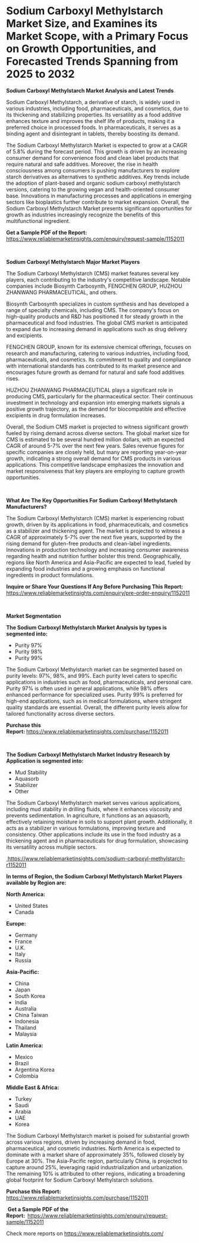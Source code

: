 <p><h1>Sodium Carboxyl Methylstarch Market Size, and Examines its Market Scope, with a Primary Focus on Growth Opportunities, and Forecasted Trends Spanning from 2025 to 2032</h1></p><p><strong>Sodium Carboxyl Methylstarch Market Analysis and Latest Trends</strong></p>
<p><p>Sodium Carboxyl Methylstarch, a derivative of starch, is widely used in various industries, including food, pharmaceuticals, and cosmetics, due to its thickening and stabilizing properties. Its versatility as a food additive enhances texture and improves the shelf life of products, making it a preferred choice in processed foods. In pharmaceuticals, it serves as a binding agent and disintegrant in tablets, thereby boosting its demand.</p><p>The Sodium Carboxyl Methylstarch Market is expected to grow at a CAGR of 5.8% during the forecast period. This growth is driven by an increasing consumer demand for convenience food and clean label products that require natural and safe additives. Moreover, the rise in health consciousness among consumers is pushing manufacturers to explore starch derivatives as alternatives to synthetic additives. Key trends include the adoption of plant-based and organic sodium carboxyl methylstarch versions, catering to the growing vegan and health-oriented consumer base. Innovations in manufacturing processes and applications in emerging sectors like bioplastics further contribute to market expansion. Overall, the Sodium Carboxyl Methylstarch Market presents significant opportunities for growth as industries increasingly recognize the benefits of this multifunctional ingredient.</p></p>
<p><strong>Get a Sample PDF of the Report:&nbsp;</strong> <a href="https://www.reliablemarketinsights.com/enquiry/request-sample/1152011?utm_campaign=1938&utm_medium=2&utm_source=Github&utm_content=ia&utm_term=05022025&utm_id=sodium-carboxyl-methylstarch">https://www.reliablemarketinsights.com/enquiry/request-sample/1152011</a></p>
<p>&nbsp;</p>
<p><strong>Sodium Carboxyl Methylstarch Major Market Players</strong></p>
<p><p>The Sodium Carboxyl Methylstarch (CMS) market features several key players, each contributing to the industry's competitive landscape. Notable companies include Biosynth Carbosynth, FENGCHEN GROUP, HUZHOU ZHANWANG PHARMACEUTICAL, and others.</p><p>Biosynth Carbosynth specializes in custom synthesis and has developed a range of specialty chemicals, including CMS. The company's focus on high-quality products and R&D has positioned it for steady growth in the pharmaceutical and food industries. The global CMS market is anticipated to expand due to increasing demand in applications such as drug delivery and excipients.</p><p>FENGCHEN GROUP, known for its extensive chemical offerings, focuses on research and manufacturing, catering to various industries, including food, pharmaceuticals, and cosmetics. Its commitment to quality and compliance with international standards has contributed to its market presence and encourages future growth as demand for natural and safe food additives rises.</p><p>HUZHOU ZHANWANG PHARMACEUTICAL plays a significant role in producing CMS, particularly for the pharmaceutical sector. Their continuous investment in technology and expansion into emerging markets signals a positive growth trajectory, as the demand for biocompatible and effective excipients in drug formulation increases.</p><p>Overall, the Sodium CMS market is projected to witness significant growth fueled by rising demand across diverse sectors. The global market size for CMS is estimated to be several hundred million dollars, with an expected CAGR of around 5-7% over the next few years. Sales revenue figures for specific companies are closely held, but many are reporting year-on-year growth, indicating a strong overall demand for CMS products in various applications. This competitive landscape emphasizes the innovation and market responsiveness that key players are employing to capture growth opportunities.</p></p>
<p>&nbsp;</p>
<p><strong>What Are The Key Opportunities For Sodium Carboxyl Methylstarch Manufacturers?</strong></p>
<p><p>The Sodium Carboxyl Methylstarch (CMS) market is experiencing robust growth, driven by its applications in food, pharmaceuticals, and cosmetics as a stabilizer and thickening agent. The market is projected to witness a CAGR of approximately 5-7% over the next five years, supported by the rising demand for gluten-free products and clean-label ingredients. Innovations in production technology and increasing consumer awareness regarding health and nutrition further bolster this trend. Geographically, regions like North America and Asia-Pacific are expected to lead, fueled by expanding food industries and a growing emphasis on functional ingredients in product formulations.</p></p>
<p><strong>Inquire or Share Your Questions If Any Before Purchasing This Report:</strong> <a href="https://www.reliablemarketinsights.com/enquiry/pre-order-enquiry/1152011?utm_campaign=1938&utm_medium=2&utm_source=Github&utm_content=ia&utm_term=05022025&utm_id=sodium-carboxyl-methylstarch">https://www.reliablemarketinsights.com/enquiry/pre-order-enquiry/1152011</a></p>
<p>&nbsp;</p>
<p><strong>Market Segmentation</strong></p>
<p><strong>The Sodium Carboxyl Methylstarch Market Analysis by types is segmented into:</strong></p>
<p><ul><li>Purity 97%</li><li>Purity 98%</li><li>Purity 99%</li></ul></p>
<p><p>The Sodium Carboxyl Methylstarch market can be segmented based on purity levels: 97%, 98%, and 99%. Each purity level caters to specific applications in industries such as food, pharmaceuticals, and personal care. Purity 97% is often used in general applications, while 98% offers enhanced performance for specialized uses. Purity 99% is preferred for high-end applications, such as in medical formulations, where stringent quality standards are essential. Overall, the different purity levels allow for tailored functionality across diverse sectors.</p></p>
<p><strong>Purchase this Report:&nbsp;</strong><a href="https://www.reliablemarketinsights.com/purchase/1152011?utm_campaign=1938&utm_medium=2&utm_source=Github&utm_content=ia&utm_term=05022025&utm_id=sodium-carboxyl-methylstarch">https://www.reliablemarketinsights.com/purchase/1152011</a></p>
<p>&nbsp;</p>
<p><strong>The Sodium Carboxyl Methylstarch Market Industry Research by Application is segmented into:</strong></p>
<p><ul><li>Mud Stability</li><li>Aquasorb</li><li>Stabilizer</li><li>Other</li></ul></p>
<p><p>The Sodium Carboxyl Methylstarch market serves various applications, including mud stability in drilling fluids, where it enhances viscosity and prevents sedimentation. In agriculture, it functions as an aquasorb, effectively retaining moisture in soils to support plant growth. Additionally, it acts as a stabilizer in various formulations, improving texture and consistency. Other applications include its use in the food industry as a thickening agent and in pharmaceuticals for drug formulation, showcasing its versatility across multiple sectors.</p></p>
<p><a href="https://www.reliablemarketinsights.com/sodium-carboxyl-methylstarch-r1152011?utm_campaign=1938&utm_medium=2&utm_source=Github&utm_content=ia&utm_term=05022025&utm_id=sodium-carboxyl-methylstarch">&nbsp;https://www.reliablemarketinsights.com/sodium-carboxyl-methylstarch-r1152011</a></p>
<p><strong>In terms of Region, the Sodium Carboxyl Methylstarch Market Players available by Region are:</strong></p>
<p>
    <p> <strong> North America: </strong>
        <ul>
            <li>United States</li>
            <li>Canada</li>
        </ul>
        </p> 
    <p> <strong> Europe: </strong>
        <ul>
            <li>Germany</li>
            <li>France</li>
            <li>U.K.</li>
            <li>Italy</li>
            <li>Russia</li>
        </ul>
        </p> 
    <p> <strong> Asia-Pacific: </strong>
        <ul>
            <li>China</li>
            <li>Japan</li>
            <li>South Korea</li>
            <li>India</li>
            <li>Australia</li>
            <li>China Taiwan</li>
            <li>Indonesia</li>
            <li>Thailand</li>
            <li>Malaysia</li>
        </ul>
        </p> 
    <p> <strong> Latin America: </strong>
        <ul>
            <li>Mexico</li>
            <li>Brazil</li>
            <li>Argentina Korea</li>
            <li>Colombia</li>
        </ul>
        </p> 
    <p> <strong> Middle East & Africa: </strong>
        <ul>
            <li>Turkey</li>
            <li>Saudi</li>
            <li>Arabia</li>
            <li>UAE</li>
            <li>Korea</li>
        </ul>
    </p>
    </p>
<p><p>The Sodium Carboxyl Methylstarch market is poised for substantial growth across various regions, driven by increasing demand in food, pharmaceutical, and cosmetic industries. North America is expected to dominate with a market share of approximately 35%, followed closely by Europe at 30%. The Asia-Pacific region, particularly China, is projected to capture around 25%, leveraging rapid industrialization and urbanization. The remaining 10% is attributed to other regions, indicating a broadening global footprint for Sodium Carboxyl Methylstarch solutions.</p></p>
<p><strong>Purchase this Report: </strong><a href="https://www.reliablemarketinsights.com/purchase/1152011?utm_campaign=1938&utm_medium=2&utm_source=Github&utm_content=ia&utm_term=05022025&utm_id=sodium-carboxyl-methylstarch">https://www.reliablemarketinsights.com/purchase/1152011</a></p>
<p>&nbsp;<strong>Get a Sample PDF of the Report:&nbsp;&nbsp;</strong><a href="https://www.reliablemarketinsights.com/enquiry/request-sample/1152011?utm_campaign=1938&utm_medium=2&utm_source=Github&utm_content=ia&utm_term=05022025&utm_id=sodium-carboxyl-methylstarch">https://www.reliablemarketinsights.com/enquiry/request-sample/1152011</a></p>
<p><strong></strong></p>
<p>Check more reports on <a href="https://www.reliablemarketinsights.com/?utm_campaign=1938&utm_medium=2&utm_source=Github&utm_content=ia&utm_term=05022025&utm_id=sodium-carboxyl-methylstarch">https://www.reliablemarketinsights.com/</a></p>